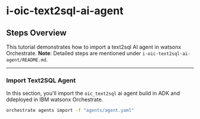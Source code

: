 # i-oic-text2sql-ai-agent

## Steps Overview
This tutorial demonstrates how to import a text2sql AI agent in watsonx Orchestrate.
**Note**: Detailed steps are mentioned under `i-oic-text2sql-ai-agent/README.md`.

---

### Import Text2SQL Agent
In this section, you'll import the `oic_text2sql` ai agent build in ADK and ddeployed in IBM watsonx Orchestrate.

```bash
orchestrate agents import -f "agents/agent.yaml"
```
